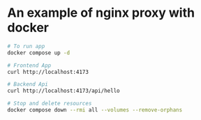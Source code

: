 # An example of nginx proxy with docker

```bash
# To run app
docker compose up -d

# Frontend App
curl http://localhost:4173

# Backend Api
curl http://localhost:4173/api/hello

# Stop and delete resources
docker compose down --rmi all --volumes --remove-orphans
```
